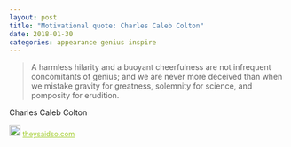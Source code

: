 ```yaml
---
layout: post
title: "Motivational quote: Charles Caleb Colton"
date: 2018-01-30
categories: appearance genius inspire
---
```

> A harmless hilarity and a buoyant cheerfulness are not infrequent concomitants of genius; and we are never more deceived than when we mistake gravity for greatness, solemnity for science, and pomposity for erudition.

Charles Caleb Colton

<span style="z-index:50;font-size:0.9em;"><img src="https://theysaidso.com/branding/theysaidso.png" height="20" width="20" alt="theysaidso.com"/><a href="https://theysaidso.com" title="Powered by quotes from theysaidso.com" style="color: #9fcc25; margin-left: 4px; vertical-align: middle;">theysaidso.com</a></span>
